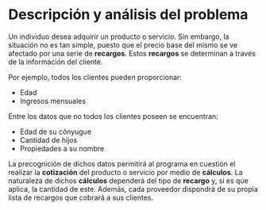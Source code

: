 # Descripción y análisis del problema

Un individuo desea adquirir un producto o servicio. Sin embargo, la situación no es tan simple, puesto que el precio base del mismo se ve afectado por una serie de **recargos**. Estos **recargos** se determinan a través de la información del cliente.

Por ejemplo, todos los clientes pueden proporcionar:

- Edad
- Ingresos mensuales

Entre los datos que no todos los clientes poseen se encuentran:

- Edad de su cónyugue
- Cantidad de hijos
- Propiedades a su nombre

La precognición de dichos datos permitirá al programa en cuestión el realizar la **cotización** del producto o servicio por medio de **cálculos**. La naturaleza de dichos **cálculos** dependerá del tipo de **recargo** y, si es que aplica, la cantidad de este. Además, cada proveedor dispondrá de su propia lista de recargos que cobrará a sus clientes.
